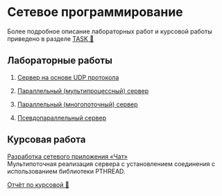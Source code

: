 # Сетевое программирование

Более подробное описание лабораторных работ и курсовой работы приведено в разделе [TASK 📄](/misc/Задания_по_Сетевому_программированию.pdf)

## Лабораторные работы

1. [Сервер на основе UDP протокола](/lab1/)

2. [Параллельный (мультипроцессный) сервер](/lab2/)

3. [Параллельный (многопоточный) сервер](/lab3/)

4. [Псевдопараллельный сервер](/lab4/)

## Курсовая работа
[Разработка сетевого приложения «Чат»](/CW/) \
Мультипоточная реализация сервера с установлением
соединения с использованием библиотеки PTHREAD.

[Отчёт по курсовой 📄](/CW/отчёт.pdf)